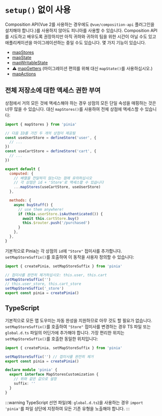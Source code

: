 # `setup()` 없이 사용

Composition API(Vue 2를 사용하는 경우에도 `@vue/composition-api` 플러그인을 설치해야 합니다.)를 사용하지 않아도 피니아를 사용할 수 있습니다. Composition API를 시도하고 배우도록 권장하지만 아직 귀하와 귀하의 팀을 위한 시간이 아닐 수도 있고 애플리케이션을 마이그레이션하는 중일 수도 있습니다. 몇 가지 기능이 있습니다.

- [mapStores](#giving-access-to-the-whole-store)
- [mapState](../core-concepts/state.md#options-api)
- [mapWritableState](../core-concepts/state.md#modifiable-state)
- ⚠️ [mapGetters](../core-concepts/getters.md#options-api) (마이그레이션 편의를 위해 대신 `mapState()`를 사용하십시오.)
- [mapActions](../core-concepts/actions.md#options-api)

## 전체 저장소에 대한 액세스 권한 부여

상점에서 거의 모든 것에 액세스해야 하는 경우 상점의 모든 단일 속성을 매핑하는 것은 너무 많을 수 있습니다. 대신 `mapStores()`를 사용하여 전체 상점에 액세스할 수 있습니다:

```js
import { mapStores } from 'pinia'

// 다음 ID를 가진 두 개의 상점이 제공됨
const useUserStore = defineStore('user', {
  // ...
})
const useCartStore = defineStore('cart', {
  // ...
})

export default {
  computed: {
    // 배열을 전달하지 않는다는 점에 유의하십시오
    // 각 상점은 id + 'Store'로 액세스할 수 있습니다
    ...mapStores(useCartStore, useUserStore)
  },

  methods: {
    async buyStuff() {
      // use them anywhere!
      if (this.userStore.isAuthenticated()) {
        await this.cartStore.buy()
        this.$router.push('/purchased')
      }
    },
  },
}
```

기본적으로 Pinia는 각 상점의 `id`에 `"Store"` 접미사를 추가합니다. `setMapStoreSuffix()`를 호출하여 이 동작을 사용자 정의할 수 있습니다:

```js
import { createPinia, setMapStoreSuffix } from 'pinia'

// 접미사를 완전히 제거하십시오: this.user, this.cart
setMapStoreSuffix('')
// this.user_store, this.cart_store
setMapStoreSuffix('_store')
export const pinia = createPinia()
```

## TypeScript

기본적으로 모든 맵 도우미는 자동 완성을 지원하므로 아무 것도 할 필요가 없습니다. `setMapStoreSuffix()`를 호출하여 `"Store"` 접미사를 변경하는 경우 TS 파일 또는 `global.d.ts` 파일의 어딘가에 추가해야 합니다. 가장 편리한 위치는 `setMapStoreSuffix()`를 호출한 동일한 위치입니다:

```ts
import { createPinia, setMapStoreSuffix } from 'pinia'

setMapStoreSuffix('') // 접미사를 완전히 제거
export const pinia = createPinia()

declare module 'pinia' {
  export interface MapStoresCustomization {
    // 위와 같은 값으로 설정
    suffix: ''
  }
}
```

:::warning
TypeScript 선언 파일(예: `global.d.ts`)을 사용하는 경우 `import 'pinia'`를 파일 상단에 지정하여 모든 기존 유형을 노출해야 합니다.
:::
